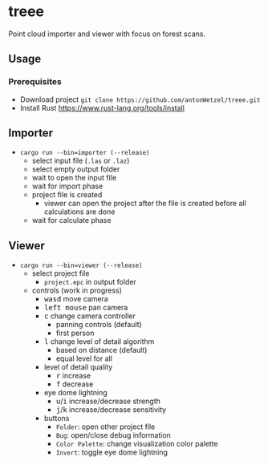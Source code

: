 # treee

Point cloud importer and viewer with focus on forest scans.

## Usage

### Prerequisites

- Download project `git clone https://github.com/antonWetzel/treee.git`
- Install Rust <https://www.rust-lang.org/tools/install>

## Importer

- `cargo run --bin=importer (--release)`
	- select input file (`.las` or `.laz`)
	- select empty output folder
	- wait to open the input file
	- wait for import phase
	- project file is created
		- viewer can open the project after the file is created before all calculations are done
	- wait for calculate phase

## Viewer

- `cargo run --bin=viewer (--release)`
	- select project file
		- `project.epc` in output folder
	- controls (work in progress)
		- <kbd>w</kbd><kbd>a</kbd><kbd>s</kbd><kbd>d</kbd> move camera
		- <kbd>left mouse</kbd> pan camera
		- <kbd>c</kbd> change camera controller
			- panning controls (default)
			- first person
		- <kbd>l</kbd> change level of detail algorithm
			- based on distance (default)
			- equal level for all
		- level of detail quality
			- <kbd>r</kbd> increase
			- <kbd>f</kbd> decrease
		- eye dome lightning
			- <kbd>u</kbd>/<kbd>i</kbd> increase/decrease strength
			- <kbd>j</kbd>/<kbd>k</kbd> increase/decrease sensitivity
		- buttons
			- `Folder`: open other project file
			- `Bug`: open/close debug information
			- `Color Palette`: change visualization color palette
			- `Invert`: toggle eye dome lightning
